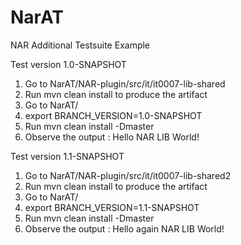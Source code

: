 # NarAT
NAR Additional Testsuite Example



Test version 1.0-SNAPSHOT

1. Go to NarAT/NAR-plugin/src/it/it0007-lib-shared
2. Run mvn clean install to produce the artifact
3. Go to NarAT/
4. export BRANCH_VERSION=1.0-SNAPSHOT
5. Run mvn clean install -Dmaster
6. Observe the output : Hello NAR LIB World!


Test version 1.1-SNAPSHOT

1. Go to NarAT/NAR-plugin/src/it/it0007-lib-shared2
2. Run mvn clean install to produce the artifact
3. Go to NarAT/
4. export BRANCH_VERSION=1.1-SNAPSHOT
5. Run mvn clean install -Dmaster
6. Observe the output : Hello again NAR LIB World!
